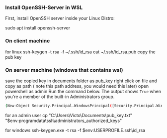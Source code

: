 ### Install OpenSSH-Server in WSL

First, install OpenSSH server inside your Linux Distro:

sudo apt install openssh-server  


### On client machine

for linux
ssh-keygen -t rsa -f ~/.ssh/id_rsa
cat ~/.ssh/id_rsa.pub
copy the pub key 

### On server machine (windows that contains wsl)

save the copied key in documents folder as pub_key
right click on file and copy as path ( note this path address, you would need this later)
open powershell as admin
Run the command below. The output shows `True` when you're a member of the built-in Administrators group.

```bash
(New-Object Security.Principal.WindowsPrincipal([Security.Principal.WindowsIdentity]::GetCurrent())).IsInRole([Security.Principal.WindowsBuiltInRole]::Administrator)
```


for an admin user 
cp "C:\Users\Victo\Documents\pub_key.txt" "$env:programdata\ssh\administrators_authorized_keys"


for windows
ssh-keygen.exe -t rsa -f $env:USERPROFILE\.ssh\id_rsa


 
